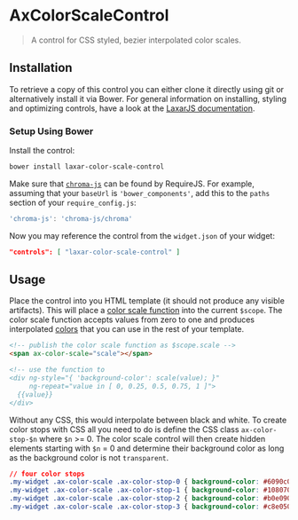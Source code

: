# AxColorScaleControl

> A control for CSS styled, bezier interpolated color scales.


## Installation

To retrieve a copy of this control you can either clone it directly using git or alternatively install it via Bower.
For general information on installing, styling and optimizing controls, have a look at the [LaxarJS documentation](https://github.com/LaxarJS/laxar/blob/master/docs/manuals/installing_controls.md).

### Setup Using Bower

Install the control:

```sh
bower install laxar-color-scale-control
```

Make sure that [`chroma-js`](https://github.com/gka/chroma.js) can be found by RequireJS.
For example, assuming that your `baseUrl` is `'bower_components'`, add this to the `paths` section of your `require_config.js`:

```js
'chroma-js': 'chroma-js/chroma'
```

Now you may reference the control from the `widget.json` of your widget:

```json
"controls": [ "laxar-color-scale-control" ]
```


## Usage

Place the control into you HTML template (it should not produce any visible artifacts).
This will place a [color scale function](http://gka.github.io/chroma.js/#color-scales)
into the current `$scope`. The color scale function accepts values from zero to one and
produces interpolated [colors](http://gka.github.io/chroma.js/#chroma) that you can use
in the rest of your template.

```html
<!-- publish the color scale function as $scope.scale -->
<span ax-color-scale="scale"></span>

<!-- use the function to 
<div ng-style="{ 'background-color': scale(value); }"
     ng-repeat="value in [ 0, 0.25, 0.5, 0.75, 1 ]">
  {{value}}
</div>
```

Without any CSS, this would interpolate between black and white. To create color stops
with CSS all you need to do is define the CSS class `ax-color-stop-$n` where `$n` >= 0.
The color scale control will then create hidden elements starting with `$n` = 0 and
determine their background color as long as the background color is not `transparent`.

```css
// four color stops
.my-widget .ax-color-scale .ax-color-stop-0 { background-color: #6090c0; }
.my-widget .ax-color-scale .ax-color-stop-1 { background-color: #108070; }
.my-widget .ax-color-scale .ax-color-stop-2 { background-color: #b0e090; }
.my-widget .ax-color-scale .ax-color-stop-3 { background-color: #c8e050; }
```
